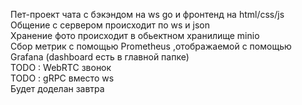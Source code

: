 Пет-проект чата с бэкэндом на ws go и фронтенд на html/css/js <br>
Общение с сервером происходит по ws и json <br>
Хранение фото происходит в обьектном хранилище minio <br>
Сбор метрик с помощью Prometheus ,отображаемой с помощью Grafana (dashboard есть в главной папке) <br>
TODO : WebRTC звонок <br>
TODO : gRPC вместо ws <br>
Будет доделан завтра
